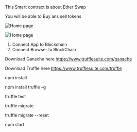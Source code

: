  This Smart contract is about Ether Swap
 
You will be able to Buy ans sell tokens

![Home page](https://github.com/chanceDira/EthSwap-Blockchain/blob/main/virtual/home.png)

![Home page](https://github.com/chanceDira/EthSwap-Blockchain/blob/main/virtual/metamask.png)



1) Connect App to Blockchain
2) Connect Browser to BlockChain

Download Ganache here https://www.trufflesuite.com/ganache

Download Truffle here https://www.trufflesuite.com/truffle

npm install

npm install truffle -g

truffle test

truffle migrate

truffle migrate --reset

npm start
